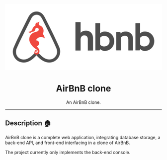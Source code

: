 <p align="center">
  <img src="https://github.com/amxsupport/AirBnB_clone/blob/master/assets/Hbnb-logo.png" alt="HBnB logo">
</p>

<h1 align="center">AirBnB clone</h1>
<p align="center">An AirBnB clone.</p>

---

## Description :house:

AirBnB clone is a complete web application, integrating database storage, 
a back-end API, and front-end interfacing in a clone of AirBnB.

The project currently only implements the back-end console.
